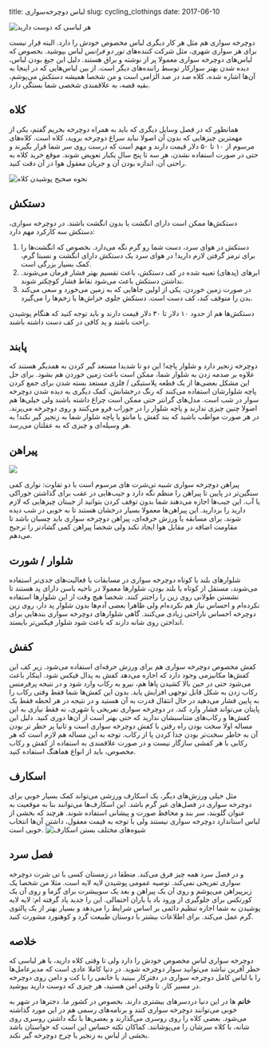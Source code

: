 title: لباس دوچرخه‌سواری
slug: cycling_clothings
date: 2017-06-10


![هر لباسی که دوست دارید]({filename}/images/cyclist_dress.jpg)

دوچرخه سواری هم مثل هر کار دیگری لباس مخصوص خودش را دارد. البته قرار نیست برای هر سواری شهری، مثل شرکت کننده‌های *تور دو فرانس* لباس بپوشید. بخصوص که لباس‌های دوچرخه سواری معمولا پر از نوشته و براق هستند. دلیل این جیغ بودن لباس، دیده شدن بهتر سوارکار توسط راننده‌های دیگر است. از بین لباس‌هایی که در اینجا به آن‌ها اشاره شده، کلاه صد در صد الزامی است و من شخصا همیشه دستکش می‌پوشم، بقیه قصه، به علاقمندی شخصی شما بستگی دارد.




## کلاه
همانطور که در فصل وسایل دیگری که باید به همراه دوچرخه بخریم گفتم، یکی از مهمترین چیزهایی که بدون آن اصولا نباید سراغ دوچرخه بروید، کلاه است. کلاه‌های مرسوم از ۱۰ تا ۵۰ دلار قیمت دارند و مهم است که درست روی سر شما قرار بگیرند و حتی در صورت استفاده نشدن، هر سه تا پنج سال یکبار تعویض شوند. موقع خرید کلاه به راحتی آن، اندازه بودن آن و جریان معقول هوا در آن دقت کنید.

![نحوه صحیح پوشیدن کلاه]({filename}/images/how_to_wear_helmet.jpg)

## دستکش
دستکش‌ها ممکن است دارای انگشت یا بدون انگشت باشند. در دوچرخه سواری، دستکش سه کارکرد مهم دارد:
1. دستکش در هوای سرد، دست شما رو گرم نگه می‌دارد. بخصوص که انگشت‌ها را برای ترمز گرفتن لازم دارید! در هوای سرد یک دستکش دارای انگشت و نسبتا گرم، کمک بسیار بزرگی است.
2. ابرهای (پدهای) تعبیه شده در کف دستکش، باعث تقسیم بهتر فشار فرمان می‌شوند. نداشتن دستکش باعث می‌شود نقاط فشار کوچکتر شوند.
3. در صورت زمین خوردن، یکی از اولین جاهایی که به زمین می‌خورد و سعی می‌کند بدن را متوقف کند، کف دست است. دستکش جلوی خراش‌ها یا زخم‌ها را می‌گیرد. 

دستکش‌ها هم از حدود ۱۰ دلار تا ۳۰ دلار قیمت دارند و باید توجه کنید که هنگام پوشیدن راحت باشند و پد کافی در کف دست داشته باشند. 

## پابند
دوچرخه زنجیر دارد و شلوار پاچه! این دو تا شدیدا مستعد گیر کردن به همدیگر هستند که علاوه بر صدمه زدن به شلوار شما، ممکن است باعث زمین خوردن هم بشود. برای حل این مشکل بعضی‌ها از یک قطعه پلاستیکی / فلزی مستعد بسته شدن برای جمع کردن پاچه شلوارشان استفاده می‌کنند که رنگ درخشانش، کمک دیگری به دیده شدن دوچرخه سوار در شب است. مدل‌های گرانتر حتی ممکن است چراغ داشته باشند ولی خیلی‌ها هم اصولا چنین چیزی ندارند و پاچه شلوار را در جوراب فرو می‌کنند و روی دوچرخه می‌پرند. در هر صورت مواظب باشید که بند کفش یا مانتو یا پاچه شلوار شما به زنجیر گیر نکند! به هر وسیله‌ای و چیزی که به عقلتان می‌رسد. 

## پیراهن

![]({filename}/images/female_cloth.jpg)

پیراهن دوچرخه سواری شبیه تی‌شرت های مرسوم است با دو تفاوت: نواری کمی سنگین‌تر در پایین تا پیراهن را منظم نگه دارد و جیب‌هایی در عقب برای گذاشتن خوراکی یا آب. این جیب‌ها اجازه می‌دهند شما بدون توقف کردن بتوانید از جیبتان چیزهایی که لازم دارید را بردارید. این پیراهن‌ها معمولا بسیار درخشان هستند تا به خوبی در شب دیده شوند. برای مسابقه یا ورزش حرفه‌ای، پیراهن دوچرخه سواری باید چسبان باشد تا مقاومت اضافه در مقابل هوا ایجاد نکند ولی شخصا پیراهن کمی گشادتر را ترجیح می‌دهم. 

## شلوار / شورت
شلوارهای بلند یا کوتاه دوچرخه سواری در مسابقات یا فعالیت‌های جدی‌تر استفاده می‌شوند، مستقل از کوتاه یا بلند بودن، شلوارها معمولا در ناحیه باسن دارای پد هستند تا نشستن طولانی روی زین را راحتتر کنند. شخصا هیچ وقت از این شلوارها استفاده نکرده‌ام و احساس نیاز هم نکرده‌ام ولی ظاهرا بعضی آدم‌ها بدون شلوار پد دار،‌ روی زین دوچرخه احساس ناراحتی زیادی می‌کنند. گاهی شلوارهای دوچرخه سواری بندهایی برای انداختن روی شانه دارند که باعث شود شلوار فیکس‌تر بایستد. 

## کفش
کفش مخصوص دوچرخه‌ سواری هم برای ورزش حرفه‌ای استفاده می‌شود. زیر کف این کفش‌ها مکانیزمی وجود دارد که اجازه می‌دهد کفش به پدال فیکس شود. اینکار باعث می‌شود حتی در حین بالا کشیدن پاها هم، نیرو به رکاب وارد شود و در نتیجه پرفرمنس رکاب زدن به شکل قابل توجهی افزایش یابد. بدون این کفش‌ها شما فقط وقتی رکاب‌ را به پایین فشار می‌دهید در حال انتقال قدرت به آن هستید و در نتیجه در هر لحظه فقط یک پایتان می‌تواند فشار وارد کند. در دوچرخه سواری تفریحی یا شهری، نه فقط نیازی به این کفش‌ها و رکاب‌های متناسبشان ندارید که حتی بهتر است از آن‌ها دوری کنید. دلیل این مساله اولا سخت بودن راه رفتن با کفش دوچرخه سواری است و ثانیا پر خطر تر بودن آن به خاطر سخت‌تر بودن جدا کردن پا از رکاب. توجه به این مساله هم لازم است که هر رکابی با هر کفشی سازگار نیست و در صورت علاقمندی به استفاده از کفش و رکاب مخصوص،‌ باید از انواع هماهنگ استفاده کنید.

## اسکارف
مثل خیلی ورزش‌های دیگر، یک اسکارف ورزشی می‌تواند کمک بسیار خوبی برای دوچرخه سواری در فصل‌های غیر گرم باشد. این اسکارف‌ها می‌توانند بنا به موقعیت به عنوان گلوبند، سر بند و محافظ صورت و پیشانی استفاده شوند. هرچند که بخشی از لباس استاندارد دوچرخه سواری نیستند ولی با توجه به قیمت معقول، داشتن آن‌ها انتخاب خوبی است.
![شیوه‌های مختلف بستن اسکارف]({filename}/images/scarf.jpg)


## فصل سرد
و در فصل سرد همه چیز فرق می‌کند. منطقا در زمستان کسی با تی شرت دوچرخه سواری تفریحی نمی‌کند. توصیه عمومی پوشیدن لایه لایه است. مثلا من شخصا یک زیرپیراهن می‌پوشم و روی آن یک پیراهن و بعد یک سوییشرت برای گرما و روی آن یک کورتکس برای جلوگیری از ورود باد یا باران احتمالی. این را جدید یاد گرفته ام: لایه لایه پوشیدن به شما اجازه تنظیم دائمی بر اساس شرایط را می‌دهد و بسیار بهتر از یک پالتوی گرم عمل می‌کند. برای اطلاعات بیشتر با دوستان طبیعت گرد و کوهنورد مشورت کنید.


## خلاصه
دوچرخه سواری لباس مخصوص خودش را دارد ولی تا وقتی کلاه دارید، با هر لباسی که خطر آفرین نباشد می‌توانید سوار دوچرخه شوید. در دنیا کاملا عادی است که مدیرعامل‌ها را با لباس کامل دوچرخه سواری در دفترکار ببینید یا خانمی را با کت و دامن روی دوچرخه در مسیر کار. تا وقتی امن هستید، هر چیزی که دوست دارید بپوشید.



<div class="attentionBox"> <b>خانم</b> ها در این دنیا دردسرهای بیشتری دارند. بخصوص در کشور ما. دخترها در شهر به خوبی می‌توانند دوچرخه سواری کنند و برنامه‌های رسمی هم در این مورد گذاشته می‌شود. بعضی کلاه را روی روسری می‌گذارند و بعضی‌ها با نگه داشتن روسری روی شانه، با کلاه سرشان را می‌پوشانند. کماکان نکته حساس این است که حواستان باشد بخشی از لباس به زنجیر یا چرخ دوچرخه گیر نکند. 
</div>
